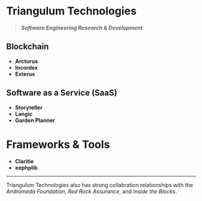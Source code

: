 # Triangulum Technologies

> _**Software Engineering Research & Development**_

## Blockchain

- **Arcturus**
- **Incordex**
- **Exterus**

## Software as a Service (SaaS)

- **Storyteller**
- **Langic**
- **Garden Planner**

# Frameworks & Tools

- **Claritie**
- **eephplib**

---
 
Triangulum Technologies also has strong collabration relationships with 
 the _Andromeda Foundation_,
 _Red Rock Assurance_, 
 and _Inside the Blocks_.
